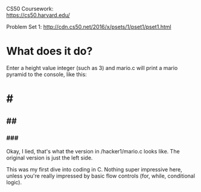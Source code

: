 
CS50 Coursework:  
https://cs50.harvard.edu/

Problem Set 1: 
http://cdn.cs50.net/2016/x/psets/1/pset1/pset1.html

# What does it do?

Enter a height value integer (such as 3) and mario.c will print a mario pyramid to the console, like this:<br>
  # #<br>
 ## ##<br>
### ###<br>
Okay, I lied, that's what the version in /hacker1/mario.c looks like. The original version is just the left side.

This was my first dive into coding in C. Nothing super impressive here, unless you're really impressed by basic flow controls (for, while, conditional logic).
